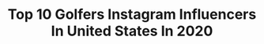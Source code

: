---
title: Top 10 Golfers Instagram Influencers In United States In 2020
description: >-
  Find top golfers Instagram influencers in United States in 2020. Most popular hashtags: #golf #golfer #golfbabes #golfgirls.
platform: Instagram
profiles:
  - username: "rose135z"
    fullname: >-
      Rose Zhang
    location: "United States"
    followers: 2129
    engagement: 3508
    commentsToLikes: 0.144432
    avatar: "https://scontent-ams4-1.cdninstagram.com/v/t51.2885-19/s320x320/67794464_952678261739902_74644044818415616_n.jpg?_nc_ht=scontent-ams4-1.cdninstagram.com&_nc_ohc=tSrcKtbwvL0AX-wQ2nu&oh=9d504704905bc522c3b5a02cb938dc8e&oe=5EBC431A"
    verified: false
    hashtags: "#t3, #4layersweaterweather, #usgirlsjr, #rolextoc"
  - username: "annechen_1"
    fullname: >-
      Anne Chen
    location: "United States"
    followers: 2664
    engagement: 2751
    commentsToLikes: 0.127877
    avatar: "https://scontent-lhr8-1.cdninstagram.com/v/t51.2885-19/s320x320/91347389_242752890250948_1222963719600865280_n.jpg?_nc_ht=scontent-lhr8-1.cdninstagram.com&_nc_ohc=0fQXN57bRtsAX8vDQ3t&oh=deed24e28e856c9a564f5c3374b9db57&oe=5EBB8B1A"
    verified: false
    hashtags: "#48, #lfg, #anajrinspiration, #caliwknd"
  - username: "_paige.renee"
    fullname: >-
      Paige Spiranac
    location: "United States"
    followers: 2415493
    engagement: 525
    commentsToLikes: 0.025807
    avatar: "https://scontent-lhr8-1.cdninstagram.com/v/t51.2885-19/s320x320/41074416_2131337927120180_4294721529381388288_n.jpg?_nc_ht=scontent-lhr8-1.cdninstagram.com&_nc_ohc=8_iXdkwGno4AX-o7Sb2&oh=f1e7a513e1393c7ffb011be8dd639434&oe=5EB9D7E8"
    verified: true
    hashtags: "#genesisinvitational, #seriousgolfer, #messyhairdontcare, #genesisjugglechallenge"
  - username: "kookyken"
    fullname: >-
      Kooky Ken
    location: "United States"
    followers: 85781
    engagement: 406
    commentsToLikes: 0.053606
    avatar: "https://scontent-ams4-1.cdninstagram.com/v/t51.2885-19/s320x320/82073932_665924657275677_4118339819673747456_n.jpg?_nc_ht=scontent-ams4-1.cdninstagram.com&_nc_ohc=yk2WKEbttzMAX-12-kX&oh=66d4ba7056c11c5e1a99545d48769b9a&oe=5EBA6F5C"
    verified: false
    hashtags: "#tigerwoods, #beanieseason, #luxurytravel, #asiangirls"
  - username: "paris_griffith"
    fullname: >-
      Paris Griffith
    location: "United States"
    followers: 24946
    engagement: 893
    commentsToLikes: 0.030460
    avatar: "https://scontent-lht6-1.cdninstagram.com/v/t51.2885-19/s320x320/41424662_333797430701128_1425569039329001472_n.jpg?_nc_ht=scontent-lht6-1.cdninstagram.com&_nc_ohc=rl2LnkHpn0wAX9ZBfqu&oh=5a4530f06bbc7423986d7e8c4fb21323&oe=5EBA6D31"
    verified: false
    hashtags: "#golfvlog, #coreworkout, #arizonagolf, #mgmgrand"
  - username: "jordan__cornelius"
    fullname: >-
      ✯ Jordan Cornelius ✯
    location: "United States"
    followers: 38142
    engagement: 956
    commentsToLikes: 0.025268
    avatar: "https://scontent-ams4-1.cdninstagram.com/v/t51.2885-19/s320x320/80612339_568784590579716_1711251387477655552_n.jpg?_nc_ht=scontent-ams4-1.cdninstagram.com&_nc_ohc=kTSxFpSek9QAX8wVcET&oh=073af9ecb05491717f8615d5943ba39b&oe=5EB8692D"
    verified: false
    hashtags: "#autumn, #fall, #commentbelow, #halloween"
  - username: "blairwheeler"
    fullname: >-
      Blair Wheeler 🇺🇸
    location: "United States"
    followers: 26430
    engagement: 311
    commentsToLikes: 0.075537
    avatar: "https://scontent-ams4-1.cdninstagram.com/v/t51.2885-19/s320x320/42728556_210851199665320_3580110194769657856_n.jpg?_nc_ht=scontent-ams4-1.cdninstagram.com&_nc_ohc=WX_Vz0iLx_sAX--bj3-&oh=eeeb2db2c4fff1084a103b7db798bfba&oe=5EBA6ECF"
    verified: false
    hashtags: "#lifehacks, #nashvilletn, #golffit, #vlog"
  - username: "gabiruffels"
    fullname: >-
      Gabi Ruffels
    location: "United States"
    followers: 8843
    engagement: 1831
    commentsToLikes: 0.024625
    avatar: "https://scontent-amt2-1.cdninstagram.com/v/t51.2885-19/s320x320/44886809_1888379024581798_2731519296684425216_n.jpg?_nc_ht=scontent-amt2-1.cdninstagram.com&_nc_ohc=P1MOQSd9oPEAX-NfWmo&oh=20be415951645b525487c76398afeec5&oe=5EB85E1F"
    verified: false
    hashtags: "#ifykyk, #windycity, #merryxmas, #amiright"
  - username: "megfurtney"
    fullname: >-
      megan furtney
    location: "United States"
    followers: 2231
    engagement: 3034
    commentsToLikes: 0.055334
    avatar: "https://scontent-ams4-1.cdninstagram.com/v/t51.2885-19/s320x320/49983176_135305017387728_8727181788067135488_n.jpg?_nc_ht=scontent-ams4-1.cdninstagram.com&_nc_ohc=Bf9uZ3EU2-0AX9f61V0&oh=7614be921e6bc032e7de1854ebade34d&oe=5EB80EB9"
    verified: false
    hashtags: "#gobluedevs, #stetsonbound, #uswfourball, #goduke"
  - username: "tanyawadhwa1"
    fullname: >-
      Tanya Wadhwa
    location: "United States"
    followers: 7896
    engagement: 886
    commentsToLikes: 0.065610
    avatar: "https://scontent-ams4-1.cdninstagram.com/v/t51.2885-19/s320x320/83350213_2549660315290047_484270108223471616_n.jpg?_nc_ht=scontent-ams4-1.cdninstagram.com&_nc_ohc=eSe2yPrKKUwAX_EramC&oh=18d25f389eab4f7edee8d79e8e9596f4&oe=5EB836ED"
    verified: false
    hashtags: "#ohhello, #thursdaymood, #pushdrawsforlife, #girlsthatgolf"
---